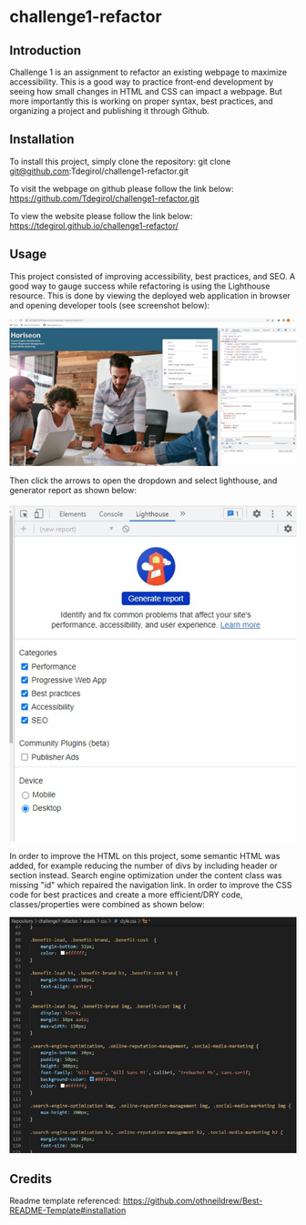 # challenge1-refactor

## Introduction

Challenge 1 is an assignment to refactor an existing webpage to maximize accessibility. This is a good way to practice front-end development by seeing how small changes in HTML and CSS can impact a webpage. But more importantly this is working on proper syntax, best practices, and organizing a project and publishing it through Github.

## Installation

To install this project, simply clone the repository:
    git clone git@github.com:Tdegirol/challenge1-refactor.git

To visit the webpage on github please follow the link below:
    https://github.com/Tdegirol/challenge1-refactor.git

To view the website please follow the link below:
    https://tdegirol.github.io/challenge1-refactor/

## Usage

This project consisted of improving accessibility, best practices, and SEO. A good way to gauge success while refactoring is using the Lighthouse resource. This is done by viewing the deployed web application in browser and opening developer tools (see screenshot below):

![Developer-Tools-Image](assets/images/inspect.jpg)

Then click the arrows to open the dropdown and select lighthouse, and generator report as shown below:

![Lighthouse](assets/images/lighthouse.jpg)

In order to improve the HTML on this project, some semantic HTML was added, for example reducing the number of divs by including header or section instead. Search engine optimization under the content class was missing "id" which repaired the navigation link.
In order to improve the CSS code for best practices and create a more efficient/DRY code, classes/properties were combined as shown below:

![CSS](assets/images/css-combined.jpg)

## Credits

Readme template referenced: https://github.com/othneildrew/Best-README-Template#installation

